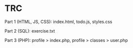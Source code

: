 # TRC

Part 1 (HTML, JS, CSS): index.html, todo.js, styles.css

Part 2 (SQL): exercise.txt

Part 3 (PHP): profile > index.php, profile > classes > user.php
